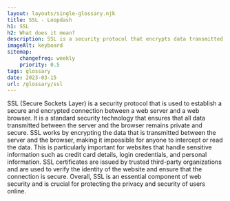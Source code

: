 ```yaml
--- 
layout: layouts/single-glossary.njk
title: SSL - Loopdash
h1: SSL
h2: What does it mean?
description: SSL is a security protocol that encrypts data transmitted between a user's browser and a website, ensuring that sensitive information such as login credentials and payment details are protected, and is essential for any WordPress site that handles user data.
imageAlt: keyboard
sitemap:
	changefreq: weekly
	priority: 0.5
tags: glossary
date: 2023-03-15
url: /glossary/ssl
---
```


SSL (Secure Sockets Layer) is a security protocol that is used to establish a secure and encrypted connection between a web server and a web browser. It is a standard security technology that ensures that all data transmitted between the server and the browser remains private and secure. SSL works by encrypting the data that is transmitted between the server and the browser, making it impossible for anyone to intercept or read the data. This is particularly important for websites that handle sensitive information such as credit card details, login credentials, and personal information. SSL certificates are issued by trusted third-party organizations and are used to verify the identity of the website and ensure that the connection is secure. Overall, SSL is an essential component of web security and is crucial for protecting the privacy and security of users online.
